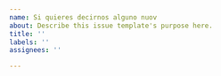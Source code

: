```yaml
---
name: Si quieres decirnos alguno nuov
about: Describe this issue template's purpose here.
title: ''
labels: ''
assignees: ''

---
```




